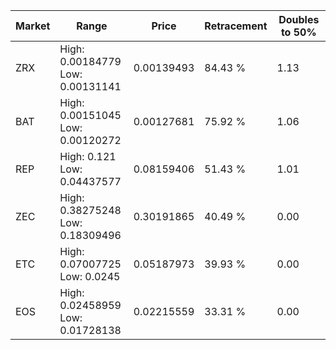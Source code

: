 | Market | Range | Price| Retracement | Doubles to 50% |
| --- | --- | --- | --- | --- |
| ZRX | High: 0.00184779<br />Low: 0.00131141 | 0.00139493 | 84.43 % | 1.13 |
| BAT | High: 0.00151045<br />Low: 0.00120272 | 0.00127681 | 75.92 % | 1.06 |
| REP | High: 0.121<br />Low: 0.04437577 | 0.08159406 | 51.43 % | 1.01 |
| ZEC | High: 0.38275248<br />Low: 0.18309496 | 0.30191865 | 40.49 % | 0.00 |
| ETC | High: 0.07007725<br />Low: 0.0245 | 0.05187973 | 39.93 % | 0.00 |
| EOS | High: 0.02458959<br />Low: 0.01728138 | 0.02215559 | 33.31 % | 0.00 |
